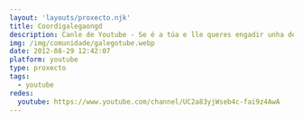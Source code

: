 ```yaml
---
layout: 'layouts/proxecto.njk'
title: Coordigalegaongd
description: Canle de Youtube - Se é a túa e lle queres engadir unha descripción e etiquetas, ponte en contacto con nós.
img: /img/comunidade/galegotube.webp
date: 2012-08-29 12:42:07
platform: youtube
type: proxecto
tags:
  - youtube
redes:
  youtube: https://www.youtube.com/channel/UC2a83yjWseb4c-fai9z4AwA
---
```



